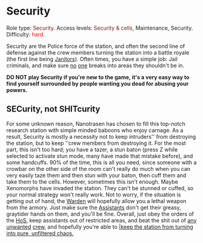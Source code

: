 # Security
Role type:  <font color= "#711e25">Security</font>. Access levels: <font color="#711e25">Security & cells</font>, Maintenance, Security. Difficulty: <font color="Red">hard</font>.

Security are the Police force of the station, and often the second line of defense against the crew members turning the station into a battle royale (the first line being [Janitors](Janitor.md)). Often times, you have a simple job: Jail criminals, and make sure [no](Assistant.md) [one](Clown.md) breaks into areas they shouldn't be in.

**DO NOT play Security if you're new to the game, it's a very easy way to find yourself surrounded by people wanting you dead for abusing your powers.**

## SECurity, not SHITcurity

For some unknown reason, Nanotrasen has chosen to fill this top-notch research station with simple minded baboons who enjoy carnage. As a result, Security is mostly a necessity not to keep intruders'' from destroying the station, but to keep ''crew members from destroying it. For the most part, this isn't too hard; you have a tazer, a stun baton (press Z while selected to activate stun mode, many have made that mistake before), and some handcuffs. 90% of the time, this is all you need, since someone with a crowbar on the other side of the room can't really do much when you can very easily taze them and then stun with your baton, then cuff them and take them to the cells. However, sometimes this isn't enough. Maybe Xenomorphs have invaded the station. They can't be stunned or cuffed, so your normal strategy won't really work. Not to worry, if the situation is getting out of hand, the [Warden](Warden.md) will hopefully allow you a lethal weapon from the armory. Just make sure the [Assistants](Assistant.md) don't get their greasy, graytider hands on them, and you'll be fine. Overall, just obey the orders of the [HoS](Head-of-Security.md), keep assistants out of restricted areas, and beat the shit out of [any](Traitor.md) [unwanted](Nuclear-Emergency.md) [crew](Cargonia.md), and hopefully you're able to [|keep the station from turning into pure, unfiltered chaos.](So-close-to-impossible-that-it-might-as-well-not-even-exist.md)